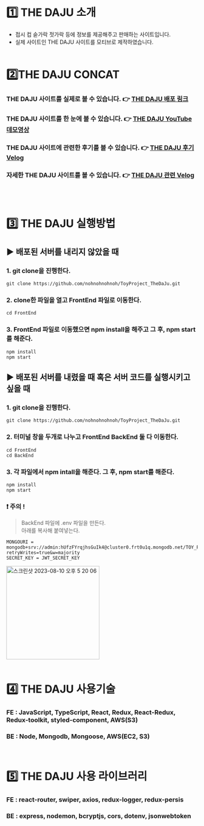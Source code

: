 # :one: THE DAJU 소개

- 접시 컵 숟가락 젓가락 등에 정보를 제공해주고 판매하는 사이트입니다.
- 실제 사이트인 THE DAJU 사이트를 모티브로 제작하였습니다.
  <br/>
  <br/>

# :two:THE DAJU CONCAT

### THE DAJU 사이트를 실제로 볼 수 있습니다. :point_right: [THE DAJU 배포 링크](http://fethedaju.s3-website.ap-northeast-2.amazonaws.com/)<br/>

### THE DAJU 사이트를 한 눈에 볼 수 있습니다. :point_right: [THE DAJU YouTube 데모영상](https://www.youtube.com/watch?v=Yqh1gq_i_vE&list=PLHbABm9_UpIvYsLV9xivIpsAbut97q_Ex)<br/>

### THE DAJU 사이트에 관련한 후기를 볼 수 있습니다. :point_right: [THE DAJU 후기 Velog](https://velog.io/@nohnohnohnoh/ToyProject%EB%8D%94%EB%8B%A4%EC%A3%BC-%ED%9B%84%EA%B8%B0)<br/>

### 자세한 THE DAJU 사이트를 볼 수 있습니다. :point_right: [THE DAJU 관련 Velog](https://velog.io/@nohnohnohnoh/series/ToyProject%EB%8D%94%EB%8B%A4%EC%A3%BC)

<br/>
<br/>

# :three: THE DAJU 실행방법

## :arrow_forward: 배포된 서버를 내리지 않았을 때

### 1. git clone을 진행한다.

```
git clone https://github.com/nohnohnohnoh/ToyProject_TheDaJu.git
```

### 2. clone한 파일을 열고 FrontEnd 파일로 이동한다.

```
cd FrontEnd
```

### 3. FrontEnd 파일로 이동했으면 npm install을 해주고 그 후, npm start를 해준다.

```
npm install
npm start
```

## :arrow_forward: 배포된 서버를 내렸을 때 혹은 서버 코드를 실행시키고 싶을 때

### 1. git clone을 진행한다.

```
git clone https://github.com/nohnohnohnoh/ToyProject_TheDaJu.git
```

### 2. 터미널 창을 두개로 나누고 FrontEnd BackEnd 둘 다 이동한다.

```
cd FrontEnd
cd BackEnd
```

### 3. 각 파일에서 npm intall을 해준다. 그 후, npm start를 해준다.

```
npm install
npm start
```

### :heavy_exclamation_mark: 주의 !

> BackEnd 파일에 .env 파일을 만든다.<br/>
> 아래를 복사해 붙여넣는다.

```
MONGOURI = mongodb+srv://admin:hUfzFYrqjhsGuIk4@cluster0.frt0u1q.mongodb.net/TOY_PROJECT?retryWrites=true&w=majority
SECRET_KEY = JWT_SECRET_KEY
```

 <img width="245" alt="스크린샷 2023-08-10 오후 5 20 06" src="https://github.com/nohnohnohnoh/ToyProject_TheDaJu/assets/97607572/7159df1c-43d5-4674-ad51-3315f3b88dd1">
<br/>
<br/>

# :four: THE DAJU 사용기술

### FE : JavaScript, TypeScript, React, Redux, React-Redux, <br/>Redux-toolkit, styled-component, AWS(S3)

### BE : Node, Mongodb, Mongoose, AWS(EC2, S3)

<br/>

# :five: THE DAJU 사용 라이브러리

### FE : react-router, swiper, axios, redux-logger, redux-persis

### BE : express, nodemon, bcryptjs, cors, dotenv, jsonwebtoken
